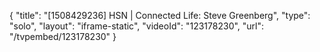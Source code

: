 {
    "title": "[1508429236] HSN | Connected Life: Steve Greenberg",
    "type": "solo",
    "layout": "iframe-static",
    "videoId": "123178230",
    "url": "\/tvpembed\/123178230"
}